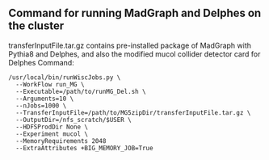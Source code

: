 ## Command for running MadGraph and Delphes on the cluster
transferInputFile.tar.gz contains pre-installed package of MadGraph with Pythia8 and Delphes, and also the modified mucol collider detector card for Delphes
Command:
```
/usr/local/bin/runWiscJobs.py \
  --WorkFlow run_MG \
  --Executable=/path/to/runMG_Del.sh \
  --Arguments=10 \
  --nJobs=1000 \
  --TransferInputFile=/path/to/MG5zipDir/transferInputFile.tar.gz \
  --OutputDir=/nfs_scratch/$USER \
  --HDFSProdDir None \
  --Experiment mucol \
  --MemoryRequirements 2048
  --ExtraAttributes +BIG_MEMORY_JOB=True
```
